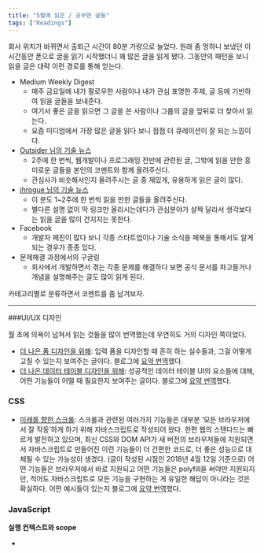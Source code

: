 ```yaml
---
title: "5월에 읽은 / 공부한 글들"
tags: ["Readings"]
---
```


회사 위치가 바뀌면서 출퇴근 시간이 80분 가량으로 늘었다. 원래 좀 멍하니 보냈던 이 시간동안 폰으로 글을 읽기 시작했더니 꽤 많은 글을 읽게 됐다. 그동안의 패턴을 보니 읽을 글은 대략 이런 경로를 통해 얻는다.

- Medium Weekly Digest
  - 매주 금요일에 내가 팔로우한 사람이나 내가 관심 표명한 주제, 글 등에 기반하여 읽을 글들을 보내준다.
  - 여기서 좋은 글을 읽으면 그 글을 쓴 사람이나 그룹의 글을 앞뒤로 더 찾아서 읽는다.
  - 요즘 미디엄에서 가장 많은 글을 읽다 보니 점점 더 큐레이션이 잘 되는 느낌이다.
- [Outsider 님의 기술 뉴스](https://blog.outsider.ne.kr/category/Newsletter)
  - 2주에 한 번씩, 웹개발이나 프로그래밍 전반에 관련된 글, 그밖에 읽을 만한 흥미로운 글들을 본인의 코멘트와 함께 올려주신다. 
  - 관심사가 비슷해서인지 올려주시는 글 중 재밌게, 유용하게 읽은 글이 많다.
- [jhrogue 님의 기술 뉴스](http://jhrogue.blogspot.com/search/label/B%EA%B8%89%20%ED%94%84%EB%A1%9C%EA%B7%B8%EB%9E%98%EB%A8%B8)
  - 이 분도 1~2주에 한 번씩 읽을 만한 글들을 올려주신다.
  - 별다른 설명 없이 딱 링크만 올리시는데다가 관심분야가 살짝 달라서 생각보다는 읽을 글을 많이 건지지는 못한다.
- Facebook
  - 개발자 페친이 많다 보니 각종 스타트업이나 기술 소식을 페북을 통해서도 알게 되는 경우가 종종 있다.
- 문제해결 과정에서의 구글링
  - 회사에서 개발하면서 겪는 각종 문제를 해결하다 보면 공식 문서를 파고들거나 개념을 설명해주는 글도 많이 읽게 된다.

카테고리별로 분류하면서 코멘트를 좀 남겨보자.

----

###UI/UX 디자인

월 초에 의욕이 넘쳐서 읽는 것들을 많이 번역했는데 우연히도 거의 디자인 쪽이었다.

- [더 나은 폼 디자인을 위해](https://uxdesign.cc/design-better-forms-96fadca0f49c): 입력 폼을 디자인할 때 흔히 하는 실수들과, 그걸 어떻게 고칠 수 있는지 보여주는 글이다. 블로그에 [요약 번역](https://spilist.github.io/2018/05/08/design-better-forms.html)했다.
- [더 나은 데이터 테이블 디자인을 위해](https://uxdesign.cc/design-better-data-tables-4ecc99d23356): 성공적인 데이터 테이블 UI의 요소들에 대해, 어떤 기능들이 어떨 때 필요한지 보여주는 글이다. 블로그에 [요약 번역](https://spilist.github.io/2018/05/10/design-better-data-tables.html)했다.

### CSS

- [미래를 향한 스크롤](https://evilmartians.com/chronicles/scroll-to-the-future-modern-javascript-css-scrolling-implementations): 스크롤과 관련된 여러가지 기능들은 대부분 ‘모든 브라우저에서 잘 작동’하게 하기 위해 자바스크립트로 작성되어 왔다. 한편 웹의 스탠다드는 빠르게 발전하고 있으며, 최신 CSS와 DOM API가 새 버전의 브라우저들에 지원되면서 자바스크립트로 만들어진 이런 기능들이 더 간편한 코드로, 더 좋은 성능으로 대체될 수 있는 가능성이 생겼다. (글이 작성된 시점인 2018년 4월 12일 기준으로) 어떤 기능들은 브라우저에서 바로 지원되고 어떤 기능들은 polyfill을 써야만 지원되지만, 적어도 자바스크립트로 모든 기능을 구현하는 게 유일한 해답이 아니라는 것은 확실하다. 어떤 예시들이 있는지 블로그에 [요약 번역](https://spilist.github.io/2018/05/11/scroll-to-the-future.html)했다.

### JavaScript

**실행 컨텍스트와 scope**

- 